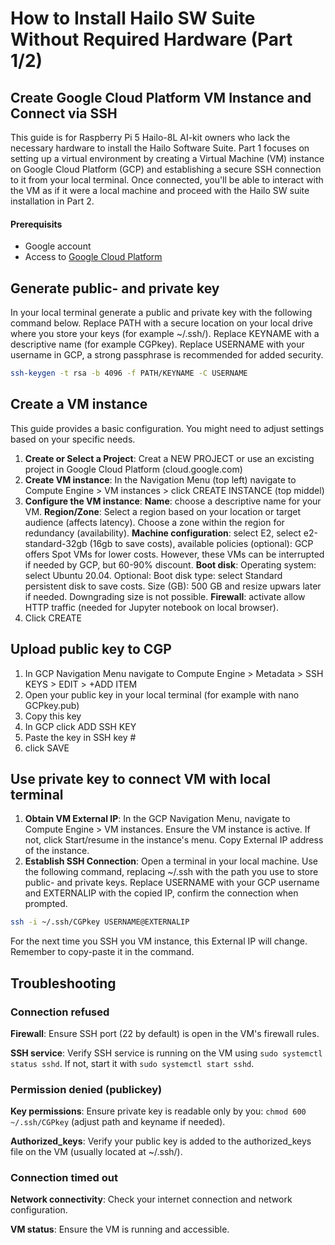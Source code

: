 # How to Install Hailo SW Suite Without Required Hardware (Part 1/2)

## Create Google Cloud Platform VM Instance and Connect via SSH
This guide is for Raspberry Pi 5 Hailo-8L AI-kit owners who lack the necessary hardware to install the Hailo Software Suite. Part 1 focuses on setting up a virtual environment by creating a Virtual Machine (VM) instance on Google Cloud Platform (GCP) and establishing a secure SSH connection to it from your local terminal. Once connected, you'll be able to interact with the VM as if it were a local machine and proceed with the Hailo SW suite installation in Part 2.

#### Prerequisits

- Google account
- Access to [Google Cloud Platform](https://console.cloud.google.com)

## Generate public- and private key

In your local terminal generate a public and private key with the following command below. Replace PATH with a secure location on your local drive where you store your keys (for example ~/.ssh/). Replace KEYNAME with a descriptive name (for example CGPkey). Replace USERNAME with your username in GCP, a strong passphrase is recommended for added security.
```sh
ssh-keygen -t rsa -b 4096 -f PATH/KEYNAME -C USERNAME
```

## Create a VM instance
This guide provides a basic configuration. You might need to adjust settings based on your specific needs.

1. **Create or Select a Project**: Creat a NEW PROJECT or use an excisting project in Google Cloud Platform (cloud.google.com)
2. **Create VM instance**: In the Navigation Menu (top left) navigate to Compute Engine > VM instances > click CREATE INSTANCE (top middel)
3. **Configure the VM instance**: 
**Name**: choose a descriptive name for your VM. **Region/Zone**: Select a region based on your location or target audience (affects latency). Choose a zone within the region for redundancy (availability). **Machine configuration**: select E2, select e2-standard-32gb (16gb to save costs), available policies (optional): GCP offers Spot VMs for lower costs. However, these VMs can be interrupted if needed by GCP, but 60-90% discount. **Boot disk**: Operating system: select Ubuntu 20.04. Optional: Boot disk type: select Standard persistent disk to save costs. Size (GB): 500 GB and resize upwars later if needed. Downgrading size is not possible. **Firewall**: activate allow HTTP traffic (needed for Jupyter notebook on local browser).
4. Click CREATE

## Upload public key to CGP

1. In GCP Navigation Menu navigate to Compute Engine > Metadata > SSH KEYS > EDIT > +ADD ITEM
2. Open your public key in your local terminal (for example with nano GCPkey.pub)
3. Copy this key
4. In GCP click ADD SSH KEY
5. Paste the key in SSH key #
6. click SAVE

## Use private key to connect VM with local terminal

1. **Obtain VM External IP**: In the GCP Navigation Menu, navigate to Compute Engine > VM instances. Ensure the VM instance is active. If not, click Start/resume in the instance's menu. Copy External IP address of the instance.
2. **Establish SSH Connection**: Open a terminal in your local machine. Use the following command, replacing ~/.ssh with the path you use to store public- and private keys. Replace USERNAME with your GCP username and EXTERNALIP with the copied IP, confirm  the connection when prompted.
```sh
ssh -i ~/.ssh/CGPkey USERNAME@EXTERNALIP
```
	
For the next time you SSH you VM instance, this External IP will change. Remember to copy-paste it in the command.

## Troubleshooting 

### Connection refused
**Firewall**: Ensure SSH port (22 by default) is open in the VM's firewall rules.

**SSH service**: Verify SSH service is running on the VM using `sudo systemctl status sshd`. If not, start it with `sudo systemctl start sshd`.

### Permission denied (publickey)
**Key permissions**: Ensure private key is readable only by you: `chmod 600 ~/.ssh/CGPkey` (adjust path and keyname if needed).

**Authorized_keys**: Verify your public key is added to the authorized_keys file on the VM (usually located at ~/.ssh/).

### Connection timed out
**Network connectivity**: Check your internet connection and network configuration.

**VM status**: Ensure the VM is running and accessible.

